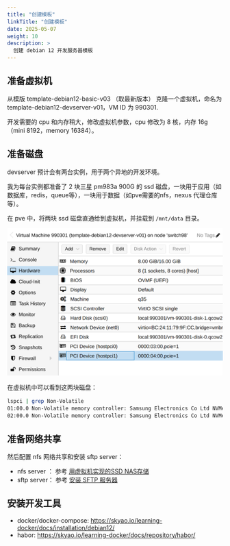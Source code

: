```yaml
---
title: "创建模板"
linkTitle: "创建模板"
date: 2025-05-07
weight: 10
description: >
  创建 debian 12 开发服务器模板
---
```


## 准备虚拟机

从模版 template-debian12-basic-v03 （取最新版本） 克隆一个虚拟机，命名为 template-debian12-devserver-v01，VM ID 为 990301.

开发需要的 cpu 和内存稍大，修改虚拟机参数，cpu 修改为 8 核，内存 16g（mini 8192，memory 16384）。

## 准备磁盘

devserver 预计会有两台实例，用于两个异地的开发环境。

我为每台实例都准备了 2 块三星 pm983a 900G 的 ssd 磁盘，一块用于应用（如数据库，redis，queue等），一块用于数据（如pve需要的nfs，nexus 代理仓库等）。

在 pve 中，将两块 ssd 磁盘直通给到虚拟机，并挂载到 `/mnt/data` 目录。

![](images/pass-through-ssd.png)

在虚拟机中可以看到这两块磁盘：

```bash
lspci | grep Non-Volatile
01:00.0 Non-Volatile memory controller: Samsung Electronics Co Ltd NVMe SSD Controller SM981/PM981/PM983
02:00.0 Non-Volatile memory controller: Samsung Electronics Co Ltd NVMe SSD Controller SM981/PM981/PM983
```

## 准备网络共享

然后配置 nfs 网络共享和安装 sftp server： 

- nfs server ： 参考 [用虚拟机实现的SSD NAS存储](../../../../storage/devserver91/)
- sftp server： 参考 [安装 SFTP 服务器](../../../../installation/basic/additional/#sftp-server)

## 安装开发工具

- docker/docker-compose: https://skyao.io/learning-docker/docs/installation/debian12/
- habor: https://skyao.io/learning-docker/docs/repository/habor/